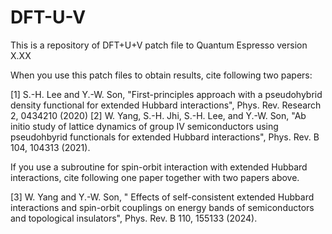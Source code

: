 # DFT-U-V

This is a repository of DFT+U+V patch file to Quantum Espresso version X.XX

When you use this patch files to obtain results, cite following two papers:

[1] S.-H. Lee and Y.-W. Son, "First-principles approach with a pseudohybrid density functional for extended Hubbard interactions", Phys. Rev. Research 2, 0434210 (2020)
[2] W. Yang, S.-H. Jhi, S.-H. Lee, and Y.-W. Son, "Ab initio study of lattice dynamics of group IV semiconductors using pseudohbyrid functionals for extended Hubbard interactions", Phys. Rev. B 104, 104313 (2021).

If you use a subroutine for spin-orbit interaction with extended Hubbard interactions, cite following one paper together with two papers above. 

[3] W. Yang and Y.-W. Son, " Effects of self-consistent extended Hubbard interactions and spin-orbit couplings on energy bands of semiconductors and topological insulators", Phys. Rev. B 110, 155133 (2024).
